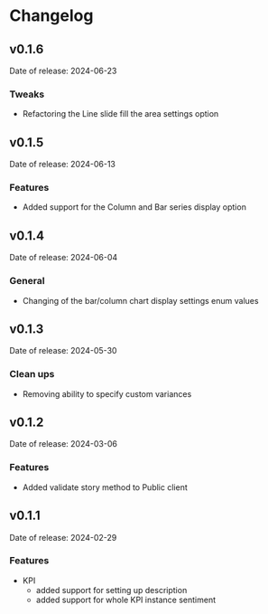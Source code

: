 # Changelog

## v0.1.6

Date of release: 2024-06-23

### Tweaks

- Refactoring the Line slide fill the area settings option

## v0.1.5

Date of release: 2024-06-13

### Features

- Added support for the Column and Bar series display option

## v0.1.4

Date of release: 2024-06-04

### General

- Changing of the bar/column chart display settings enum values

## v0.1.3

Date of release: 2024-05-30

### Clean ups

- Removing ability to specify custom variances

## v0.1.2

Date of release: 2024-03-06

### Features

- Added validate story method to Public client

## v0.1.1

Date of release: 2024-02-29

### Features

- KPI
    - added support for setting up description
    - added support for whole KPI instance sentiment
